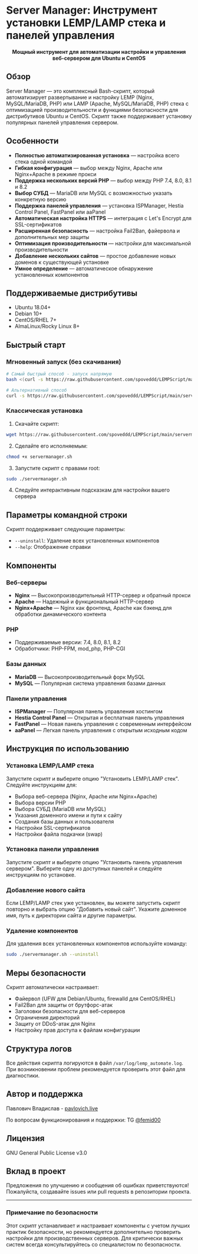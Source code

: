 # Server Manager: Инструмент установки LEMP/LAMP стека и панелей управления

<p align="center">
  <strong>Мощный инструмент для автоматизации настройки и управления веб-сервером для Ubuntu и CentOS</strong>
</p>

## Обзор

Server Manager — это комплексный Bash-скрипт, который автоматизирует развертывание и настройку LEMP (Nginx, MySQL/MariaDB, PHP) или LAMP (Apache, MySQL/MariaDB, PHP) стека с оптимизацией производительности и функциями безопасности для дистрибутивов Ubuntu и CentOS. Скрипт также поддерживает установку популярных панелей управления сервером.

## Особенности

- **Полностью автоматизированная установка** — настройка всего стека одной командой
- **Гибкая конфигурация** — выбор между Nginx, Apache или Nginx+Apache в режиме прокси
- **Поддержка нескольких версий PHP** — выбор между PHP 7.4, 8.0, 8.1 и 8.2
- **Выбор СУБД** — MariaDB или MySQL с возможностью указать конкретную версию
- **Поддержка панелей управления** — установка ISPManager, Hestia Control Panel, FastPanel или aaPanel
- **Автоматическая настройка HTTPS** — интеграция с Let's Encrypt для SSL-сертификатов
- **Расширенная безопасность** — настройка Fail2Ban, файервола и дополнительных мер защиты
- **Оптимизация производительности** — настройки для максимальной производительности
- **Добавление нескольких сайтов** — простое добавление новых доменов к существующей установке
- **Умное определение** — автоматическое обнаружение установленных компонентов

## Поддерживаемые дистрибутивы

- Ubuntu 18.04+
- Debian 10+
- CentOS/RHEL 7+
- AlmaLinux/Rocky Linux 8+

## Быстрый старт

### Мгновенный запуск (без скачивания)
```bash
# Самый быстрый способ - запуск напрямую
bash <(curl -s https://raw.githubusercontent.com/spoveddd/LEMPScript/main/servermanager.sh)

# Альтернативный способ
curl -s https://raw.githubusercontent.com/spoveddd/LEMPScript/main/servermanager.sh | bash
```

### Классическая установка
1. Скачайте скрипт:

```bash
wget https://raw.githubusercontent.com/spoveddd/LEMPScript/main/servermanager.sh
```

2. Сделайте его исполняемым:

```bash
chmod +x servermanager.sh
```

3. Запустите скрипт с правами root:

```bash
sudo ./servermanager.sh
```

4. Следуйте интерактивным подсказкам для настройки вашего сервера

## Параметры командной строки

Скрипт поддерживает следующие параметры:

- `--uninstall`: Удаление всех установленных компонентов
- `--help`: Отображение справки

## Компоненты

### Веб-серверы
- **Nginx** — Высокопроизводительный HTTP-сервер и обратный прокси
- **Apache** — Надежный и функциональный HTTP-сервер
- **Nginx+Apache** — Nginx как фронтенд, Apache как бэкенд для обработки динамического контента

### PHP
- Поддерживаемые версии: 7.4, 8.0, 8.1, 8.2
- Обработчики: PHP-FPM, mod_php, PHP-CGI

### Базы данных
- **MariaDB** — Высокопроизводительный форк MySQL
- **MySQL** — Популярная система управления базами данных

### Панели управления
- **ISPManager** — Популярная панель управления хостингом
- **Hestia Control Panel** — Открытая и бесплатная панель управления
- **FastPanel** — Новая панель управления с современным интерфейсом
- **aaPanel** — Легкая панель управления с открытым исходным кодом

## Инструкция по использованию

### Установка LEMP/LAMP стека

Запустите скрипт и выберите опцию "Установить LEMP/LAMP стек". Следуйте инструкциям для:
- Выбора веб-сервера (Nginx, Apache или Nginx+Apache)
- Выбора версии PHP
- Выбора СУБД (MariaDB или MySQL)
- Указания доменного имени и пути к сайту
- Создания базы данных и пользователя
- Настройки SSL-сертификатов
- Настройки файла подкачки (swap)

### Установка панели управления

Запустите скрипт и выберите опцию "Установить панель управления сервером". Выберите одну из доступных панелей и следуйте инструкциям по установке.

### Добавление нового сайта

Если LEMP/LAMP стек уже установлен, вы можете запустить скрипт повторно и выбрать опцию "Добавить новый сайт". Укажите доменное имя, путь к директории сайта и другие параметры.

### Удаление компонентов

Для удаления всех установленных компонентов используйте команду:

```bash
sudo ./servermanager.sh --uninstall
```

## Меры безопасности

Скрипт автоматически настраивает:
- Файервол (UFW для Debian/Ubuntu, firewalld для CentOS/RHEL)
- Fail2Ban для защиты от брутфорс-атак
- Заголовки безопасности для веб-серверов
- Ограничения директорий
- Защиту от DDoS-атак для Nginx
- Настройку прав доступа к файлам конфигурации

## Структура логов

Все действия скрипта логируются в файл `/var/log/lemp_automate.log`. При возникновении проблем рекомендуется проверить этот файл для диагностики.

## Автор и поддержка

Павлович Владислав - [pavlovich.live](https://pavlovich.live)

По вопросам функционирования и поддержки: TG [@femid00](https://t.me/femid00)

## Лицензия

GNU General Public License v3.0

## Вклад в проект

Предложения по улучшению и сообщения об ошибках приветствуются! Пожалуйста, создавайте issues или pull requests в репозитории проекта.

---

### Примечание по безопасности

Этот скрипт устанавливает и настраивает компоненты с учетом лучших практик безопасности, но рекомендуется дополнительно проверить настройки для производственных серверов. Для критически важных систем всегда консультируйтесь со специалистом по безопасности.